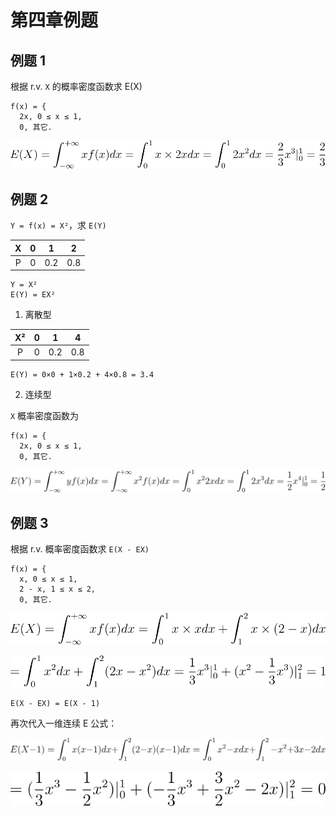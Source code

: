 # 第四章例题

## 例题 1

根据 r.v. `X` 的概率密度函数求 E(X)

```
f(x) = {
  2x, 0 ≤ x ≤ 1,
  0, 其它.
```

![E(X)=\int_{-\infty}^{+\infty}xf(x)dx=\int_{0}^{1}x\times2xdx=\int_{0}^{1}2x^2dx=\frac{2}{3} x^3|_0^1=\frac{2}{3}](../img/X2120102.04183.04.03.svg)

## 例题 2

`Y = f(x) = X²`，求 `E(Y)`

| X | 0 | 1 | 2 |
| :--: | :--: | :--: | :--: |
| P | 0 | 0.2 | 0.8 |

```
Y = X²
E(Y) = EX²
```

1. 离散型

| X² | 0 | 1 | 4 |
| :--: | :--: | :--: | :--: |
| P | 0 | 0.2 | 0.8 |

```
E(Y) = 0×0 + 1×0.2 + 4×0.8 = 3.4
```

2. 连续型

`X` 概率密度函数为

```
f(x) = {
  2x, 0 ≤ x ≤ 1,
  0, 其它.
```

![E(Y)](../img/X2120102.04183.04.04.svg)

## 例题 3

根据 r.v. 概率密度函数求 `E(X - EX)`

```
f(x) = {
  x, 0 ≤ x ≤ 1,
  2 - x, 1 ≤ x ≤ 2,
  0, 其它.
```

![E(X)=\int_{-\infty}^{+\infty}xf(x)dx=\int_{0}^{1}x\times xdx+\int_{1}^{2}x\times(2-x)dx](../img/X2120102.04183.04.05.svg)

![=\int_{0}^{1}x^2dx+\int_{1}^{2}(2x-x^2)dx=\frac{1}{3}x^3|_0^1+(x^2-\frac{1}{3}x^3)|_1^2=1](../img/X2120102.04183.04.06.svg)

```
E(X - EX) = E(X - 1)
```

再次代入一维连续 E 公式：

![E(X - 1)=\int_{0}^{1}x(x-1)dx+\int_{1}^{2}(2-x)(x-1)dx=\int_{0}^{1}x^2-xdx+\int_{1}^{2}-x^2+3x-2dx](../img/X2120102.04183.04.07.svg)

![=(\frac{1}{3}x^3-\frac{1}{2}x^2)|_0^1+(-\frac{1}{3}x^3+\frac{3}{2}x^2-2x)|_1^2=0](../img/X2120102.04183.04.08.svg)
